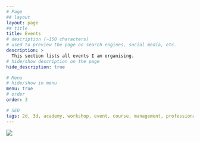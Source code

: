 ```yaml
---
# Page
## layout
layout: page
## title
title: Events
# description (~150 characters)
# used to preview the page on search engines, social media, etc.
description: >
  This section lists all events I am organising.
# hide/show description on the page
hide_description: true

# Menu
# hide/show in menu
menu: true
# order
order: 3

# SEO
tags: 2d, 3d, academy, workshop, event, course, management, professional, coming-soon
---
```


<img src="../assets/img/coming-soon.gif"/>

